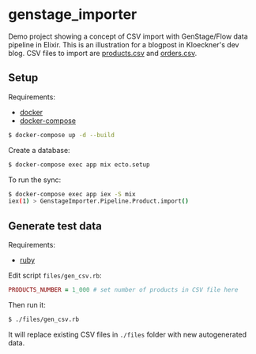 # genstage_importer

Demo project showing a concept of CSV import with GenStage/Flow data pipeline in Elixir.
This is an illustration for a blogpost in Kloeckner's dev blog.
CSV files to import are [products.csv](./files/products.csv) and [orders.csv](./files/orders.csv).

## Setup

Requirements:

* [docker](https://www.docker.com)
* [docker-compose](https://docs.docker.com/compose/)

```bash
$ docker-compose up -d --build
```

Create a database:

```bash
$ docker-compose exec app mix ecto.setup
```

To run the sync:

```bash
$ docker-compose exec app iex -S mix
iex(1) > GenstageImporter.Pipeline.Product.import()
```

## Generate test data

Requirements:

* [ruby](https://www.ruby-lang.org/en/)

Edit script `files/gen_csv.rb`:

```ruby
PRODUCTS_NUMBER = 1_000 # set number of products in CSV file here
```

Then run it:

```bash
$ ./files/gen_csv.rb
```

It will replace existing CSV files in `./files` folder with new autogenerated data.